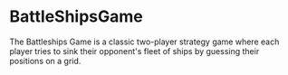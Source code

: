 # BattleShipsGame
The Battleships Game is a classic two-player strategy game where each player tries to sink their opponent's fleet of ships by guessing their positions on a grid. 
